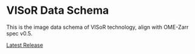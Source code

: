 # VISoR Data Schema

This is the image data schema of VISoR technology, align with OME-Zarr spec v0.5.

[Latest Release](https://visor-tech.github.io/visor-data-schema)
